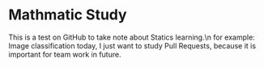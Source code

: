 # Mathmatic Study
This is a test on GitHub to take note about Statics learning.\n
for example: Image classification
today, I just want to study Pull Requests, because it is important for team work in future.
